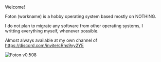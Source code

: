 Welcome!

 Foton (workname) is a hobby operating system based mostly on NOTHING.

I do not plan to migrate any software from other operating systems, I writting everything myself, whenever possible.

Almost always available at my own channel of https://discord.com/invite/cRhs9yy2YE

![Foton v0.508](https://blackdev.org/shot/foton%20v0.508.png)
